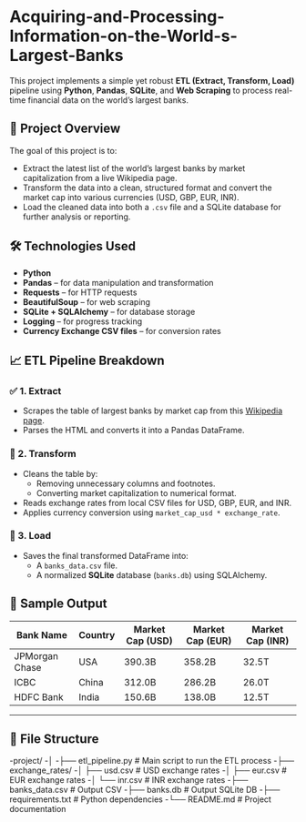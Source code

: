 # Acquiring-and-Processing-Information-on-the-World-s-Largest-Banks

This project implements a simple yet robust **ETL (Extract, Transform, Load)** pipeline using **Python**, **Pandas**, **SQLite**, and **Web Scraping** to process real-time financial data on the world’s largest banks.

## 📌 Project Overview

The goal of this project is to:
- Extract the latest list of the world’s largest banks by market capitalization from a live Wikipedia page.
- Transform the data into a clean, structured format and convert the market cap into various currencies (USD, GBP, EUR, INR).
- Load the cleaned data into both a `.csv` file and a SQLite database for further analysis or reporting.

## 🛠️ Technologies Used

- **Python**
- **Pandas** – for data manipulation and transformation
- **Requests** – for HTTP requests
- **BeautifulSoup** – for web scraping
- **SQLite + SQLAlchemy** – for database storage
- **Logging** – for progress tracking
- **Currency Exchange CSV files** – for conversion rates

## 📈 ETL Pipeline Breakdown

### ✅ 1. Extract
- Scrapes the table of largest banks by market cap from this [Wikipedia page](https://en.wikipedia.org/wiki/List_of_largest_banks).
- Parses the HTML and converts it into a Pandas DataFrame.

### 🧹 2. Transform
- Cleans the table by:
  - Removing unnecessary columns and footnotes.
  - Converting market capitalization to numerical format.
- Reads exchange rates from local CSV files for USD, GBP, EUR, and INR.
- Applies currency conversion using `market_cap_usd * exchange_rate`.

### 💾 3. Load
- Saves the final transformed DataFrame into:
  - A `banks_data.csv` file.
  - A normalized **SQLite** database (`banks.db`) using SQLAlchemy.

## 🧪 Sample Output

| Bank Name          | Country    | Market Cap (USD) | Market Cap (EUR) | Market Cap (INR) |
|--------------------|------------|------------------|------------------|------------------|
| JPMorgan Chase     | USA        | 390.3B           | 358.2B           | 32.5T            |
| ICBC               | China      | 312.0B           | 286.2B           | 26.0T            |
| HDFC Bank          | India      | 150.6B           | 138.0B           | 12.5T            |

---

## 📂 File Structure
-project/
-│
-├── etl_pipeline.py # Main script to run the ETL process
-├── exchange_rates/
-│ ├── usd.csv # USD exchange rates
-│ ├── eur.csv # EUR exchange rates
-│ └── inr.csv # INR exchange rates
-├── banks_data.csv # Output CSV
-├── banks.db # Output SQLite DB
-├── requirements.txt # Python dependencies
-└── README.md # Project documentation

